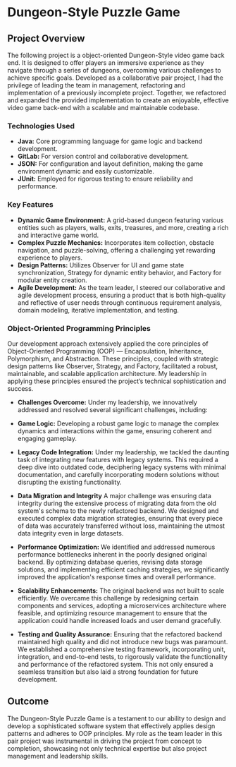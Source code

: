 # Dungeon-Style Puzzle Game

## Project Overview

The following project is a object-oriented Dungeon-Style video game back end. It is designed to offer players an immersive experience as they navigate through a series of dungeons, overcoming various challenges to achieve specific goals. Developed as a collaborative pair project, I had the privilege of leading the team in management, refactoring and implementation of a previously incomplete project. Together, we refactored and expanded the provided implementation to create an enjoyable, effective video game back-end with a scalable and maintainable codebase.

### Technologies Used

- **Java:** Core programming language for game logic and backend development.
- **GitLab:** For version control and collaborative development.
- **JSON:** For configuration and layout definition, making the game environment dynamic and easily customizable.
- **JUnit:** Employed for rigorous testing to ensure reliability and performance.

### Key Features

- **Dynamic Game Environment:** A grid-based dungeon featuring various entities such as players, walls, exits, treasures, and more, creating a rich and interactive game world.
- **Complex Puzzle Mechanics:** Incorporates item collection, obstacle navigation, and puzzle-solving, offering a challenging yet rewarding experience to players.
- **Design Patterns:** Utilizes Observer for UI and game state synchronization, Strategy for dynamic entity behavior, and Factory for modular entity creation.
- **Agile Development:** As the team leader, I steered our collaborative and agile development process, ensuring a product that is both high-quality and reflective of user needs through continuous requirement analysis, domain modeling, iterative implementation, and testing.

### Object-Oriented Programming Principles

Our development approach extensively applied the core principles of Object-Oriented Programming (OOP) — Encapsulation, Inheritance, Polymorphism, and Abstraction. These principles, coupled with strategic design patterns like Observer, Strategy, and Factory, facilitated a robust, maintainable, and scalable application architecture. My leadership in applying these principles ensured the project’s technical sophistication and success.

- **Challenges Overcome:** Under my leadership, we innovatively addressed and resolved several significant challenges, including:

- **Game Logic:** Developing a robust game logic to manage the complex dynamics and interactions within the game, ensuring coherent and engaging gameplay.

- **Legacy Code Integration:** Under my leadership, we tackled the daunting task of integrating new features with legacy systems. This required a deep dive into outdated code, deciphering legacy systems with minimal documentation, and carefully incorporating modern solutions without disrupting the existing functionality.

- **Data Migration and Integrity** A major challenge was ensuring data integrity during the extensive process of migrating data from the old system's schema to the newly refactored backend. We designed and executed complex data migration strategies, ensuring that every piece of data was accurately transferred without loss, maintaining the utmost data integrity even in large datasets.

- **Performance Optimization:** We identified and addressed numerous performance bottlenecks inherent in the poorly designed original backend. By optimizing database queries, revising data storage solutions, and implementing efficient caching strategies, we significantly improved the application's response times and overall performance.

- **Scalability Enhancements:** The original backend was not built to scale efficiently. We overcame this challenge by redesigning certain components and services, adopting a microservices architecture where feasible, and optimizing resource management to ensure that the application could handle increased loads and user demand gracefully.

- **Testing and Quality Assurance:** Ensuring that the refactored backend maintained high quality and did not introduce new bugs was paramount. We established a comprehensive testing framework, incorporating unit, integration, and end-to-end tests, to rigorously validate the functionality and performance of the refactored system. This not only ensured a seamless transition but also laid a strong foundation for future development.

## Outcome

The Dungeon-Style Puzzle Game is a testament to our ability to design and develop a sophisticated software system that effectively applies design patterns and adheres to OOP principles. My role as the team leader in this pair project was instrumental in driving the project from concept to completion, showcasing not only technical expertise but also project management and leadership skills.
